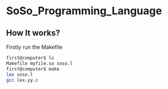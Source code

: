 # SoSo_Programming_Language
## How It works?
Firstly run the Makefile
```bash
first@computer$ ls
Makefile myfile.so soso.l
first@computer$ make
lex soso.l
gcc lex.yy.c
```
